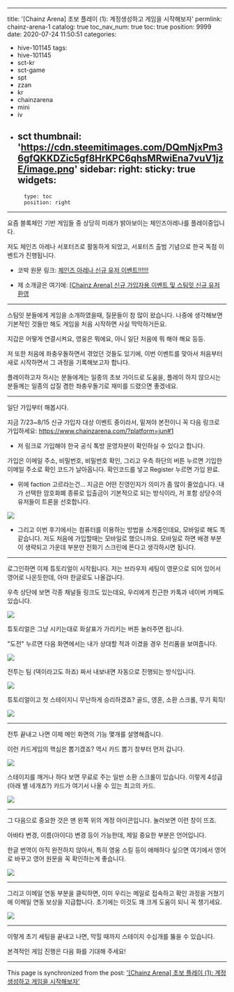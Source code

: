 
---
title: '[Chainz Arena] 초보 플레이 (1): 계정생성하고 게임을 시작해보자'
permlink: chainz-arena-1
catalog: true
toc_nav_num: true
toc: true
position: 9999
date: 2020-07-24 11:50:51
categories:
- hive-101145
tags:
- hive-101145
- sct-kr
- sct-game
- spt
- zzan
- kr
- chainzarena
- mini
- iv
- sct
thumbnail: 'https://cdn.steemitimages.com/DQmNjxPm36gfQKKDZic5gf8HrKPC6qhsMRwiEna7vuV1jzE/image.png'
sidebar:
    right:
        sticky: true
widgets:
    -
        type: toc
        position: right
---


요즘 블록체인 기반 게임들 중 상당히 미래가 밝아보이는 체인즈아레나를 플레이중입니다.

저도 체인즈 아레나 서포터즈로 활동하게 되었고, 서포터즈 출범 기념으로 한국 독점 이벤트가 진행됩니다.

* 코박 원문 링크: [체인즈 아레나 신규 유저 이벤트!!!!!!](https://cobak.co.kr/community/1/post/368560)

* 제 소개글은 여기에: [[Chainz Arena] 신규 가입자용 이벤트 및 스팀잇 신규 유저 환영](https://steemit.com/hive-101145/@glory7/5p74jh-chainz-arena)

---

스팀잇 분들에게 게임을 소개하였을때, 질문들이 참 많이 왔습니다. 나중에 생각해보면 기본적인 것들만 해도 게임을 처음 시작하면 사실 막막하거든요. 

지갑은 어떻게 연결시켜요, 영웅은 뭐에요, 아니 일단 처음에 뭐 해야 해요 등등. 

저 또한 처음에 좌충우돌하면서 겪었던 것들도 있기에, 이번 이벤트를 맞아서 처음부터 새로 시작하면서 그 과정을 기록해보고자 합니다. 

플레이하고자 하시는 분들에게는 일종의 초보 가이드로 도움을, 플레이 하지 않으시는 분들께는 일종의 삽질 겸한 좌충우돌기로 재미를 드렸으면 좋겠네요.

---

일단 가입부터 해봅시다.

지금 7/23~8/15 신규 가입자 대상 이벤트 중이라서, 밑져야 본전이니 꼭 다음 링크로 가입하세요: https://www.chainzarena.com/?platform=jun#1

* 저 링크로 가입해야 한국 공식 톡방 운영자분이 확인하실 수 있다고 합니다.

가입은 이메일 주소, 비밀번호, 비밀번호 확인, 그리고 우측 하단의 버튼 누르면 기입한 이메일 주소로 확인 코드가 날아옵니다. 확인코드를 넣고 Register 누르면 가입 완료. 

* 위에 faction 고르라는건... 지금은 어떤 진영인지가 의미가 좀 많이 줄었습니다. 내가 선택한 암호화폐 종류로 입출금이 기본적으로 되는 방식이라, 저 포함 상당수의 유저들이 트론을 선호합니다.

![](https://cdn.steemitimages.com/DQmNjxPm36gfQKKDZic5gf8HrKPC6qhsMRwiEna7vuV1jzE/image.png)
<br>

* 그리고 이번 후기에서는 컴퓨터를 이용하는 방법을 소개중인데요, 모바일로 해도 똑같습니다. 저도 처음에 가입할때는 모바일로 했으니까요. 모바일로 하면 배경 부분이 생략되고 가운데 부분만 전화기 스크린에 뜬다고 생각하시면 됩니다. 

---

로그인하면 이제 튜토리얼이 시작됩니다. 저는 브라우저 세팅이 영문으로 되어 있어서 영어로 나온듯한데, 아마 한글로도 나올겁니다.

우측 상단에 보면 각종 채널들 링크도 있는데요, 우리에게 친근한 카톡과 네이버 카페도 있습니다.

![](https://cdn.steemitimages.com/DQmYxAUekzqd2oGhSH8YP4LdTTVsDWG8R438hRhAajtL46j/image.png)
<br>

튜토리얼은 그냥 시키는대로 화살표가 가리키는 버튼 눌러주면 됩니다.

"도전" 누르면 다음 화면에서는 내가 상대할 적과 이겼을 경우 전리품을 보여줍니다.

![](https://cdn.steemitimages.com/DQmQnAJRQgCkLuJPzq59XRuy7iNunJCC9RVXeRhcsjNzjZv/image.png)
<br>

전투는 팀 (덱이라고도 하죠) 짜서 내보내면 자동으로 진행되는 방식입니다.

![](https://cdn.steemitimages.com/DQmf64JTsfvVdNiGLKLiRV39q82ngw7sWPCiM77jqE6PF8R/image.png)
<br>

튜토리얼이고 첫 스테이지니 무난하게 승리하겠죠? 골드, 영혼, 소환 스크롤, 무기 획득!

![](https://cdn.steemitimages.com/DQmZVKSL1CXGVZZdxUbA7uhTWcee1WitrQDEUCPtgd45Gii/image.png)
<br>

---

전투 끝내고 나면 이제 메인 화면의 기능 몇개를 설명해줍니다.

이런 카드게임의 핵심은 뽑기겠죠? 역시 카드 뽑기 창부터 먼저 갑니다.

![](https://cdn.steemitimages.com/DQmZi4YLkSPukH5czWW8K25RAm7DT5FS1E9BBfHHHC1fKat/image.png)
<br>

스테이지를 깨거나 하다 보면 무료로 주는 일반 소환 스크롤이 있습니다. 이렇게 4성급 (아래 별 네개죠?) 카드가 여기서 나올 수 있는 최고의 카드.

![](https://cdn.steemitimages.com/DQmRjZXRxx9r7qsyPqWxoHiKC8tQ2WUaNNeLFbpoExeQ2oJ/image.png)
<br>

---

그 다음으로 중요한 것은 맨 왼쪽 위의 계정 아이콘입니다. 눌러보면 이런 창이 뜨죠.

아바타 변경, 이름(아이디) 변경 등이 가능한데, 제일 중요한 부분은 언어입니다. 

한글 번역이 아직 완전하지 않아서, 특히 영웅 스킬 등이 애매하다 싶으면 여기에서 영어로 바꾸고 영어 원문을 꼭 확인하는게 좋습니다.

![](https://cdn.steemitimages.com/DQmVy4FAPWh1dVAr49Ap1kV1ZLnGxDjTmYq3n1BXxrUDPPm/image.png)
<br>

---

그리고 이메일 연동 부분을 클릭하면, 이미 우리는 메일로 접속하고 확인 과정을 거쳤기에 이메일 연동 보상을 지급합니다. 초기에는 이것도 꽤 크게 도움이 되니 꼭 챙기세요.

![](https://cdn.steemitimages.com/DQmeUyH9ABbKUnDx4UyFYhWyeg824Du7a11bWKEQf7Ars3V/image.png)
<br>

---

이렇게 초기 세팅을 끝내고 나면, 막힐 때까지 스테이지 수십개를 뚫을 수 있습니다. 

본격적인 게임 진행은 다음 화를 기대해 주세요!

- - -

This page is synchronized from the post: ['[Chainz Arena] 초보 플레이 (1): 계정생성하고 게임을 시작해보자'](https://steemit.com/@glory7/chainz-arena-1)
